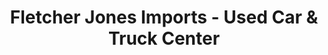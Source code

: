 ---
title: "Fletcher Jones Imports - Used Car & Truck Center"
url: /las-vegas/fletcher-jones-imports-used-car-und-truck-center/
shop: Autohaus
---